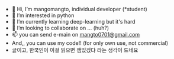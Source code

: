- 👋 Hi, I’m mangomangto, individual developer (*student)
- 👀 I’m interested in python
- 🌱 I’m currently learning deep-learning but it's hard
- 💞️ I’m looking to collaborate on ... (huh?)
- 📫 you can send e-main on mangto0701@gmail.com
- And,, you can use my code!! (for only own use, not commercial)
- 글이고, 한쿡인이 이걸 읽으면 잼있겠댜 라는 생각이 드네요
